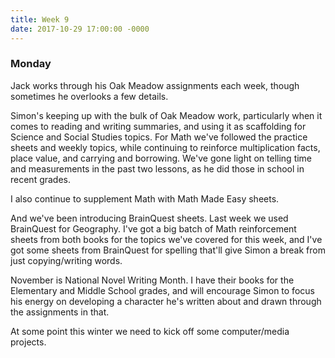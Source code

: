 ```yaml
---
title: Week 9
date: 2017-10-29 17:00:00 -0000
---
```

### Monday

Jack works through his Oak Meadow assignments each week, though sometimes he overlooks a few details.

Simon's keeping up with the bulk of Oak Meadow work, particularly when it comes to reading and writing summaries, and using it as scaffolding for Science and Social Studies topics. For Math we've followed the practice sheets and weekly topics, while continuing to reinforce multiplication facts, place value, and carrying and borrowing. We've gone light on telling time and measurements in the past two lessons, as he did those in school in recent grades.

I also continue to supplement Math with Math Made Easy sheets.

And we've been introducing BrainQuest sheets. Last week we used BrainQuest for Geography. I've got a big batch of Math reinforcement sheets from both books for the topics we've covered for this week, and I've got some sheets from BrainQuest for spelling that'll give Simon a break from just copying/writing words.

November is National Novel Writing Month. I have their books for the Elementary and Middle School grades, and will encourage Simon to focus his energy on developing a character he's written about and drawn through the assignments in that.

At some point this winter we need to kick off some computer/media projects.